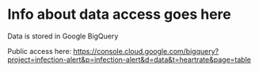 # Info about data access goes here

Data is stored in Google BigQuery 

Public access here: https://console.cloud.google.com/bigquery?project=infection-alert&p=infection-alert&d=data&t=heartrate&page=table

